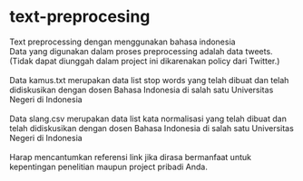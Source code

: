 # text-preprocesing
Text preprocessing dengan menggunakan bahasa indonesia
<br>Data yang digunakan dalam proses preprocessing adalah data tweets. (Tidak dapat diunggah dalam project ini dikarenakan policy dari Twitter.)</br>
<br>Data kamus.txt merupakan data list stop words yang telah dibuat dan telah didiskusikan dengan dosen Bahasa Indonesia di salah satu Universitas Negeri di Indonesia</br>
<br>Data slang.csv merupakan data list kata normalisasi yang telah dibuat dan telah didiskusikan dengan dosen Bahasa Indonesia di salah satu Universitas Negeri di Indonesia</br>
<br>Harap mencantumkan referensi link jika dirasa bermanfaat untuk kepentingan penelitian maupun project pribadi Anda.</br>
